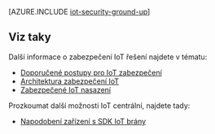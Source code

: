<properties
 pageTitle="Zabezpečené IoT řešení od základu nahoru | Microsoft Azure"
 description="Tento článek popisuje funkce integrované zabezpečení sady Microsoft Azure IoT"
 services="iot-hub"
 documentationCenter=""
 authors="YuriDio"
 manager="timlt"
 editor=""/>

<tags
 ms.service="iot-hub"
 ms.devlang="na"
 ms.topic="article"
 ms.tgt_pltfrm="na"
 ms.workload="na"
 ms.date="10/17/2016"
 ms.author="yurid"/>

[AZURE.INCLUDE [iot-security-ground-up](../../includes/iot-security-ground-up.md)]

## <a name="see-also"></a>Viz taky

Další informace o zabezpečení IoT řešení najdete v tématu:

- [Doporučené postupy pro IoT zabezpečení][lnk-security-best-practices]
- [Architektura zabezpečení IoT][lnk-security-architecture]
- [Zabezpečené IoT nasazení][lnk-security-deployment]

Prozkoumat další možnosti IoT centrální, najdete tady:

- [Napodobení zařízení s SDK IoT brány][lnk-gateway]

[lnk-security-best-practices]: iot-hub-security-best-practices.md
[lnk-security-architecture]: iot-hub-security-architecture.md
[lnk-security-deployment]: iot-hub-security-deployment.md

[lnk-gateway]: iot-hub-linux-gateway-sdk-simulated-device.md